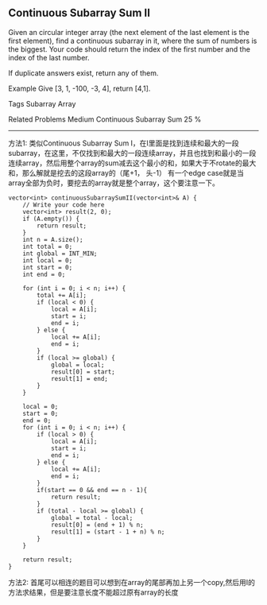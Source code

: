 ## Continuous Subarray Sum II  ##

Given an circular integer array (the next element of the last element is the first element), find a continuous subarray in it, where the sum of numbers is the biggest. Your code should return the index of the first number and the index of the last number.

If duplicate answers exist, return any of them.

Example
Give [3, 1, -100, -3, 4], return [4,1].

Tags 
Subarray Array

Related Problems 
Medium Continuous Subarray Sum 25 %

----------
方法1: 类似Continuous Subarray Sum I，在I里面是找到连续和最大的一段subarray，在这里，不仅找到和最大的一段连续array，并且也找到和最小的一段连续array，然后用整个array的sum减去这个最小的和，如果大于不rotate的最大和，那么解就是挖去的这段array的（尾+1， 头-1）
有一个edge case就是当array全部为负时，要挖去的array就是整个array，这个要注意一下。

	vector<int> continuousSubarraySumII(vector<int>& A) {
	    // Write your code here
	    vector<int> result(2, 0);
	    if (A.empty()) {
	        return result;
	    }
	    int n = A.size();
	    int total = 0;
	    int global = INT_MIN;
	    int local = 0;
	    int start = 0;
	    int end = 0;
	
	    for (int i = 0; i < n; i++) {
	        total += A[i];
	        if (local < 0) {
	            local = A[i];
	            start = i;
	            end = i;
	        } else {
	            local += A[i];
	            end = i;
	        }
	        if (local >= global) {
	            global = local;
	            result[0] = start;
	            result[1] = end;
	        }
	    }
	
	    local = 0;
	    start = 0;
	    end = 0;
	    for (int i = 0; i < n; i++) {
	        if (local > 0) {
	            local = A[i];
	            start = i;
	            end = i;
	        } else {
	            local += A[i];
	            end = i;
	        }
	        if(start == 0 && end == n - 1){
	            return result;
	        }
	        if (total - local >= global) {
	            global = total - local;
	            result[0] = (end + 1) % n;
	            result[1] = (start - 1 + n) % n;
	        }
	    }
	
	    return result;
	}

方法2: 首尾可以相连的题目可以想到在array的尾部再加上另一个copy,然后用I的方法求结果，但是要注意长度不能超过原有array的长度
